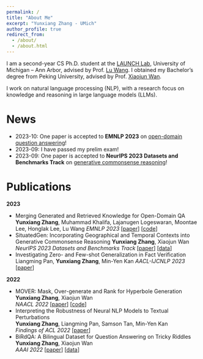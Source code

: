 ```yaml
---
permalink: /
title: "About Me"
excerpt: "Yunxiang Zhang - UMich"
author_profile: true
redirect_from: 
  - /about/
  - /about.html
---
```


I am a second-year CS Ph.D. student at the [LAUNCH Lab](https://launch.eecs.umich.edu/), University of Michigan – Ann Arbor, advised by Prof. [Lu Wang](https://web.eecs.umich.edu/~wangluxy/index.html). I obtained my Bachelor’s degree from Peking University, advised by Prof. [Xiaojun Wan](https://wanxiaojun.github.io/).

I work on natural language processing (NLP), with a research focus on knowledge and reasoning in large language models (LLMs).


# News
* 2023-10: One paper is accepted to **EMNLP 2023** on [open-domain question answering](https://arxiv.org/pdf/2310.14393.pdf)!
* 2023-09: I have passed my prelim exam!
* 2023-09: One paper is accepted to **NeurIPS 2023 Datasets and Benchmarks Track** on [generative commonsense reasoning](https://arxiv.org/pdf/2306.12552.pdf)!  

# Publications  
**2023**
* Merging Generated and Retrieved Knowledge for Open-Domain QA
  **Yunxiang Zhang**, Muhammad Khalifa, Lajanugen Logeswaran, Moontae Lee, Honglak Lee, Lu Wang
  *EMNLP 2023* [[paper](https://arxiv.org/abs/2310.14393)] [[code](https://github.com/yunx-z/COMBO)]
* SituatedGen: Incorporating Geographical and Temporal Contexts into Generative Commonsense Reasoning
  **Yunxiang Zhang**, Xiaojun Wan
  *NeurIPS 2023 Datasets and Benchmarks Track* [[paper](https://arxiv.org/abs/2306.12552)] [[data](https://github.com/yunx-z/situated_gen)]
* Investigating Zero- and Few-shot Generalization in Fact Verification
  Liangming Pan, **Yunxiang Zhang**, Min-Yen Kan
  *AACL-IJCNLP 2023* [[paper](https://arxiv.org/abs/2309.09444)]

**2022**  
* MOVER: Mask, Over-generate and Rank for Hyperbole Generation  
  **Yunxiang Zhang**, Xiaojun Wan  
  *NAACL 2022* [[paper](https://arxiv.org/abs/2109.07726)] [[code](https://github.com/yunx-z/MOVER)]
* Interpreting the Robustness of Neural NLP Models to Textual Perturbations  
  **Yunxiang Zhang**, Liangming Pan, Samson Tan, Min-Yen Kan  
  *Findings of ACL 2022* [[paper](https://arxiv.org/abs/2110.07159)]  
* BiRdQA: A Bilingual Dataset for Question Answering on Tricky Riddles  
  **Yunxiang Zhang**, Xiaojun Wan  
  *AAAI 2022* [[paper](https://arxiv.org/abs/2109.11087)] [[data](https://forms.gle/NvT7DfWhAPhvoFvH7)] 

